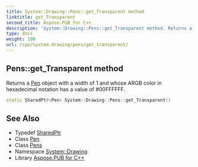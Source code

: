```yaml
---
title: System::Drawing::Pens::get_Transparent method
linktitle: get_Transparent
second_title: Aspose.PUB for C++
description: 'System::Drawing::Pens::get_Transparent method. Returns a Pen object with a width of 1 and whose ARGB color in hexadecimal notation has a value of #00FFFFFF in C++.'
type: docs
weight: 100
url: /cpp/system.drawing/pens/get_transparent/
---
```

## Pens::get_Transparent method


Returns a [Pen](../../pen/) object with a width of 1 and whose ARGB color in hexadecimal notation has a value of #00FFFFFF.

```cpp
static SharedPtr<Pen> System::Drawing::Pens::get_Transparent()
```

## See Also

* Typedef [SharedPtr](../../../system/sharedptr/)
* Class [Pen](../../pen/)
* Class [Pens](../)
* Namespace [System::Drawing](../../)
* Library [Aspose.PUB for C++](../../../)
